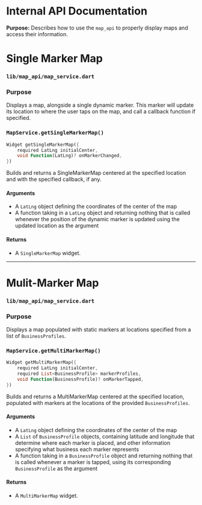 # Internal API Documentation

**Purpose:** Describes how to use the `map_api` to properly display maps and access their information.

# Single Marker Map

### `lib/map_api/map_service.dart`

### Purpose

Displays a map, alongside a single dynamic marker. This marker will update its location to where the user taps on the map, and call a callback function if specified.

### `MapService.getSingleMarkerMap()`

```dart
Widget getSingleMarkerMap({
    required LatLng initialCenter,
    void Function(LatLng)? onMarkerChanged,
})
```

Builds and returns a SingleMarkerMap centered at the specified location and with the specified callback, if any.

#### Arguments
- A `LatLng` object defining the coordinates of the center of the map
- A function taking in a `LatLng` object and returning nothing that is called whenever the position of the dynamic marker is updated using the updated location as the argument

#### Returns

- A `SingleMarkerMap` widget.


---

# Mulit-Marker Map

### `lib/map_api/map_service.dart`

### Purpose

Displays a map populated with static markers at locations specified from a list of `BusinessProfiles`.

### `MapService.getMultiMarkerMap()`

```dart
Widget getMultiMarkerMap({
    required LatLng initialCenter,
    required List<BusinessProfile> markerProfiles,
    void Function(BusinessProfile)? onMarkerTapped,
})
```

Builds and returns a MultiMarkerMap centered at the specified location, populated with markers at the locations of the provided `BusinessProfiles`.

#### Arguments
- A `LatLng` object defining the coordinates of the center of the map
- A `List` of `BusinessProfile` objects, containing latitude and longitude that determine where each marker is placed, and other information specifying what business each marker represents
- A function taking in a `BusinessProfile` object and returning nothing that is called whenever a marker is tapped, using its corresponding `BusinessProfile` as the argument

#### Returns

- A `MultiMarkerMap` widget.
